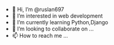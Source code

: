 - 👋 Hi, I’m @ruslan697
- 👀 I’m interested in web development
- 🌱 I’m currently learning Python,Django
- 💞️ I’m looking to collaborate on ...
- 📫 How to reach me ...

<!---
ruslan697/ruslan697 is a ✨ special ✨ repository because its `README.md` (this file) appears on your GitHub profile.
You can click the Preview link to take a look at your changes.
--->
